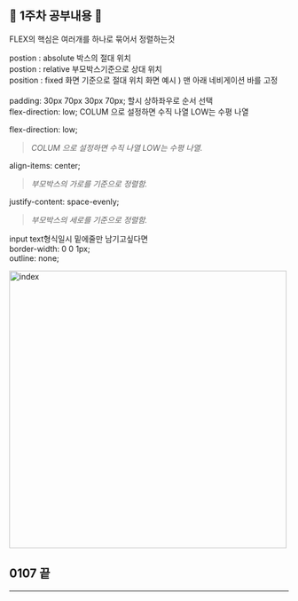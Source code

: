 ## 📝 1주차 공부내용 📝

FLEX의 핵심은 여러개를 하나로 묶어서 정렬하는것 

postion : absolute 박스의 절대 위치 <br>
postion : relative 부모박스기준으로 상대 위치 <br>
position : fixed 화면 기준으로 절대 위치 화면 예시 ) 맨 아래 네비게이션 바를 고정 <br>
<br>
padding: 30px 70px 30px 70px; 할시 상하좌우로 순서 선택 <br>
flex-direction: low;   COLUM 으로 설정하면 수직 나열 LOW는 수평 나열 <br>

flex-direction: low;<br>
>*COLUM 으로 설정하면 수직 나열 LOW는 수평 나열.*<br>

align-items: center;<br>
>*부모박스의 가로를 기준으로 정렬함.*<br>

justify-content: space-evenly;<br>
>*부모박스의 세로를 기준으로 정렬함.*<br>

input text형식일시 밑에줄만 남기고싶다면   
    border-width: 0 0 1px; <br>
    outline: none; <br>

<img width="500" alt="index" src="https://github.com/jeongho77/FrontEnd_Study/assets/115057094/c7caeb10-324e-497f-a117-6eac4766fdb0">

## 0107 끝
<hr>
